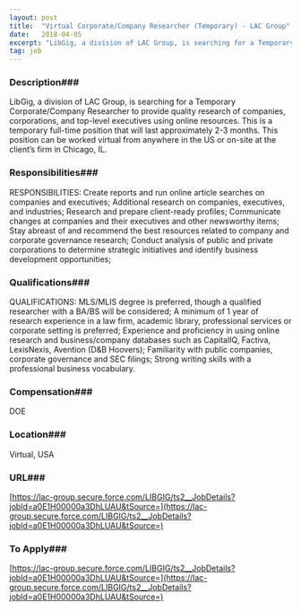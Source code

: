 ```yaml
---
layout: post
title:  "Virtual Corporate/Company Researcher (Temporary) - LAC Group"
date:   2018-04-05
excerpt: "LibGig, a division of LAC Group, is searching for a Temporary Corporate/Company Researcher to provide quality research of companies, corporations, and top-level executives using online resources. This is a temporary full-time position that will last approximately 2-3 months. This position can be worked virtual from anywhere in the US or..."
tag: job
---
```


### Description###

LibGig, a division of LAC Group, is searching for a Temporary Corporate/Company Researcher to provide quality research of companies, corporations, and top-level executives using online resources.  This is a temporary full-time position that will last approximately 2-3 months.  This position can be worked virtual from anywhere in the US or on-site at the client’s firm in Chicago, IL.
  


### Responsibilities###

RESPONSIBILITIES: 
Create reports and run online article searches on companies and executives;
Additional research on companies, executives, and industries;
Research and prepare client-ready profiles; 
Communicate changes at companies and their executives and other newsworthy items; 
Stay abreast of and recommend the best resources related to company and corporate governance research; 
Conduct analysis of public and private corporations to determine strategic initiatives and identify business development opportunities;


### Qualifications###

QUALIFICATIONS:
MLS/MLIS degree is preferred, though a qualified researcher with a BA/BS will be considered; 
A minimum of 1 year of research experience in a law firm, academic library, professional services or corporate setting is preferred; 
Experience and proficiency in using online research and business/company databases such as CapitalIQ, Factiva, LexisNexis, Avention (D&B Hoovers); 
Familiarity with public companies, corporate governance and SEC filings; 
Strong writing skills with a professional business vocabulary.


### Compensation###

DOE


### Location###

Virtual, USA


### URL###

[https://lac-group.secure.force.com/LIBGIG/ts2__JobDetails?jobId=a0E1H00000a3DhLUAU&tSource=](https://lac-group.secure.force.com/LIBGIG/ts2__JobDetails?jobId=a0E1H00000a3DhLUAU&tSource=)

### To Apply###

[https://lac-group.secure.force.com/LIBGIG/ts2__JobDetails?jobId=a0E1H00000a3DhLUAU&tSource=](https://lac-group.secure.force.com/LIBGIG/ts2__JobDetails?jobId=a0E1H00000a3DhLUAU&tSource=)





